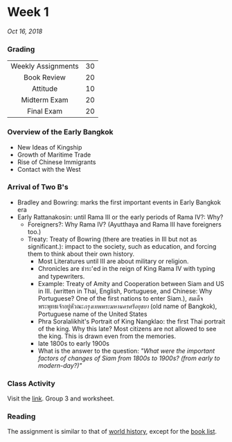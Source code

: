 # Week 1
*Oct 16, 2018*
### Grading
|||
|:-:|:-:|
|Weekly Assignments	|30|
|Book Review				|20|
|Attitude						|10|
|Midterm Exam				|20|
|Final Exam					|20|

### Overview of the Early Bangkok
- New Ideas of Kingship
- Growth of Maritime Trade
- Rise of Chinese Immigrants
- Contact with the West

### Arrival of Two B's
- Bradley and Bowring: marks the first important events in Early Bangkok era
- Early Rattanakosin: until Rama III or the early periods of Rama IV?: Why?  
  - Foreigners?: Why Rama IV? (Ayutthaya and Rama III have foreigners too.)
  - Treaty: Treaty of Bowring (there are treaties in III but not as significant.): impact to the society, such as education, and forcing them to think about their own history.  
    - Most Literatures until III are about military or religion.
    - Chronicles are ชำระ'ed in the reign of King Rama IV with typing and typewriters.
    - Example: Treaty of Amity and Cooperation between Siam and US in III. (written in Thai, English, Portuguese, and Chinese: Why Portuguese? One of the first nations to enter Siam.), สมเด็จพระพุทธเจ้าอยู่หัวณะ*กรุงเทพพระมหานครศรีอยุธยา* (old name of Bangkok), Portuguese name of the United States
	- Phra Soralalikhit's Portrait of King Nangklao: the first Thai portrait of the king. Why this late? Most citizens are not allowed to see the king. This is drawn even from the memories.
	- late 1800s to early 1900s
	- What is the answer to the question: *"What were the important factors of changes of Siam from 1800s to 1900s? (from early to modern-day?)"*

### Class Activity
Visit the [link](https://bit.ly/2QRWxSZ).
Group 3 and worksheet.

### Reading
The assignment is similar to that of [world history](https://github.com/whipppedcream/school/blob/master/world-history/week-1.md#book-review), except for the [book list](https://kvis-my.sharepoint.com/:x:/r/personal/601013_kvis_ac_th/_layouts/15/Doc.aspx?sourcedoc=%7B95fb3fc7-eec2-429f-bd5c-011688d75fd9%7D&action=default).
